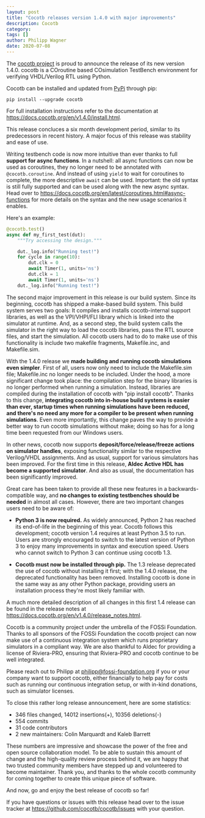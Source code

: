 ```yaml
---
layout: post
title: "Cocotb releases version 1.4.0 with major improvements"
description: Cocotb
category:
tags: []
author: Philipp Wagner
date: 2020-07-08
---
```


The [cocotb project](https://github.com/cocotb/cocotb) is proud to announce the release of its new version 1.4.0.
cocotb is a COroutine based COsimulation TestBench environment for verifying VHDL/Verilog RTL using Python.

Cocotb can be installed and updated from [PyPi](https://pypi.org/project/cocotb/) through pip:

```shell
pip install --upgrade cocotb
```

For full installation instructions refer to the documentation at <https://docs.cocotb.org/en/v1.4.0/install.html>.

This release concluces a six month development period, similar to its predecessors in recent history.
A major focus of this release was stability and ease of use.

Writing testbench code is now more intuitive than ever thanks to full **support for async functions**.
In a nutshell: all async functions can now be used as coroutines, they no longer need to be annotated with `@cocotb.coroutine`.
And instead of using `yield` to wait for coroutines to complete, the more descriptive `await` can be used.
Important: the old syntax is still fully supported and can be used along with the new async syntax.
Head over to <https://docs.cocotb.org/en/latest/coroutines.html#async-functions> for more details on the syntax and the new usage scenarios it enables.

Here's an example:

```python
@cocotb.test()
async def my_first_test(dut):
    """Try accessing the design."""

    dut._log.info("Running test!")
    for cycle in range(10):
        dut.clk = 0
        await Timer(1, units='ns')
        dut.clk = 1
        await Timer(1, units='ns')
    dut._log.info("Running test!")
```

The second major improvement in this release is our build system.
Since its beginning, cocotb has shipped a make-based build system.
This build system serves two goals:
It compiles and installs cocotb-internal support libraries, as well as the VPI/VHPI/FLI library which is linked into the simulator at runtime.
And, as a second step, the build system calls the simulator in the right way to load the cocotb libraries, pass the RTL source files, and start the simulation.
All cocotb users had to do to make use of this functionality is include two makefile fragments, Makefile.inc, and Makefile.sim.

With the 1.4.0 release we **made building and running cocotb simulations even simpler**.
First of all, users now only need to include the Makefile.sim file; Makefile.inc no longer needs to be included.
Under the hood, a more significant change took place: the compilation step for the binary libraries is no longer performed when running a simulation.
Instead, libraries are compiled during the installation of cocotb with "pip install cocotb".
Thanks to this change, **integrating cocotb into in-house build systems is easier than ever, startup times when running simulations have been reduced, and there's no need any more for a compiler to be present when running simulations**.
Even more importantly, this change paves the way to provide a better way to run cocotb simulations without make; doing so has for a long time been requested from our Windows users.

In other news, cocotb now supports **deposit/force/release/freeze actions on simulator handles**, exposing functionality similar to the respective Verilog/VHDL assignments.
And as usual, support for various simulators has been improved.
For the first time in this release, **Aldec Active HDL has become a supported simulator**.
And also as usual, the documentation has been significantly improved.

Great care has been taken to provide all these new features in a backwards-compatible way, and **no changes to existing testbenches should be needed** in almost all cases.
However, there are two important changes users need to be aware of:

- **Python 3 is now required.** As widely announced, Python 2 has reached its end-of-life in the beginning of this year. Cocotb follows this development; cocotb version 1.4 requires at least Python 3.5 to run. Users are strongly encouraged to switch to the latest version of Python 3 to enjoy many improvements in syntax and execution speed. Users who cannot switch to Python 3 can continue using cocotb 1.3.

- **Cocotb must now be installed through pip.** The 1.3 release deprecated the use of cocotb without installing it first; with the 1.4.0 release, the deprecated functionality has been removed. Installing cocotb is done in the same way as any other Python package, providing users an installation process they're most likely familiar with.

A much more detailed description of all changes in this first 1.4 release can be found in the release notes at <https://docs.cocotb.org/en/v1.4.0/release_notes.html>.

Cocotb is a community project under the umbrella of the FOSSi Foundation. Thanks to all sponsors of the FOSSi Foundation the cocotb project can now make use of a continuous integration system which runs proprietary simulators in a compliant way. We are also thankful to Aldec for providing a license of Riviera-PRO, ensuring that Riviera-PRO and cocotb continue to be well integrated.

Please reach out to Philipp at [philipp@fossi-foundation.org](mailto:philipp@fossi-foundation.org) if you or your company want to support cocotb, either financially to help pay for costs such as running our continuous integration setup, or with in-kind donations, such as simulator licenses.

To close this rather long release announcement, here are some statistics:

- 346 files changed, 14012 insertions(+), 10356 deletions(-)
- 554 commits
- 31 code contributors
- 2 new maintainers: Colin Marquardt and Kaleb Barrett

These numbers are impressive and showcase the power of the free and open source collaboration model.
To be able to sustain this amount of change and the high-quality review process behind it, we are happy that two trusted community members have stepped up and volunteered to become maintainer.
Thank you, and thanks to the whole cocotb community for coming together to create this unique piece of software.

And now, go and enjoy the best release of cocotb so far!

If you have questions or issues with this release head over to the issue tracker at <https://github.com/cocotb/cocotb/issues> with your question.
